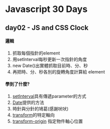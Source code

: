 # Javascript 30 Days

## day02 - JS and CSS Clock

#### 邏輯

1. 抓取每個指針的element
2. 用setInterval每秒更新一次指針的角度
3. new Date()出實體抓取目前時、分、秒
4. 再把時、分、秒各別的旋轉角度計算給 element

#### 學到了什麼?

1. [setInterval](https://developer.mozilla.org/en-US/docs/Web/API/setInterval)具有傳遞parameter的方式
2. [Date](https://developer.mozilla.org/en-US/docs/Web/JavaScript/Reference/Global_Objects/Date)提供的方法
3. 時針與分針的鳩葛(感謝吠吠)
4. [transform](https://developer.mozilla.org/zh-TW/docs/Web/CSS/transform)的特定軸向
5. [transform-origin](https://developer.mozilla.org/zh-TW/docs/Web/CSS/transform-origin) 指定物件軸心位置
